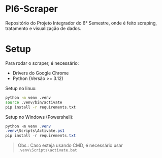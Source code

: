 # PI6-Scraper

Repositório do Projeto Integrador do 6° Semestre, onde é feito scraping, tratamento e visualização de dados.

# Setup

Para rodar o scraper, é necessário:
- Drivers do Google Chrome
- Python (Versão >= 3.12)

Setup no linux:
```bash
python -m venv .venv
source .venv/bin/activate
pip install -r requirements.txt
```

Setup no Windows (Powershell):
```powershell
python -m venv .venv
.venv\Scripts\Activate.ps1
pip install -r requirements.txt
```

> Obs.: Caso esteja usando CMD, é necessário usar `.venv\Scripts\activate.bat`
